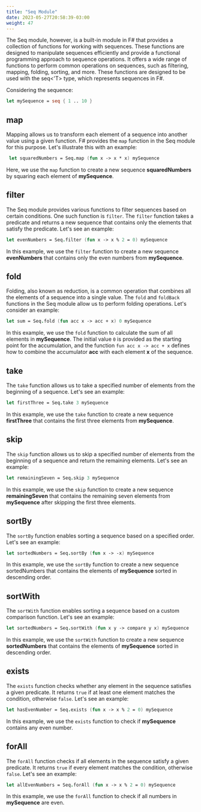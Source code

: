 ```yaml
---
title: "Seq Module"
date: 2023-05-27T20:58:39-03:00
weight: 47
---
```


 The Seq module, however, is a built-in module in F# that provides a collection of functions for working with sequences. These functions are designed to manipulate sequences efficiently and provide a functional programming approach to sequence operations.  It offers a wide range of functions to perform common operations on sequences, such as filtering, mapping, folding, sorting, and more. These functions are designed to be used with the seq<'T> type, which represents sequences in F#.

 Considering the sequence:
 ```FSharp
 let mySequence = seq { 1 .. 10 }
 ```

 ## map

 Mapping allows us to transform each element of a sequence into another value using a given function. F# provides the `map` function in the Seq module for this purpose. Let's illustrate this with an example:
```FSharp
 let squaredNumbers = Seq.map (fun x -> x * x) mySequence
```
Here, we use the `map` function to create a new sequence **squaredNumbers** by squaring each element of **mySequence**. 

## filter

The Seq module provides various functions to filter sequences based on certain conditions. One such function is `filter`. The `filter` function takes a predicate and returns a new sequence that contains only the elements that satisfy the predicate. Let's see an example:
```Fsharp
let evenNumbers = Seq.filter (fun x -> x % 2 = 0) mySequence
```
In this example, we use the `filter` function to create a new sequence **evenNumbers** that contains only the even numbers from **mySequence**.

## fold

Folding, also known as reduction, is a common operation that combines all the elements of a sequence into a single value. The `fold` and `foldBack` functions in the Seq module allow us to perform folding operations. Let's consider an example:
```Fsharp
let sum = Seq.fold (fun acc x -> acc + x) 0 mySequence
```
In this example, we use the `fold` function to calculate the sum of all elements in **mySequence**. The initial value `0` is provided as the starting point for the accumulation, and the function `fun acc x -> acc + x` defines how to combine the accumulator **acc** with each element **x** of the sequence.

## take

The `take` function allows us to take a specified number of elements from the beginning of a sequence. Let's see an example:
```Fsharp
let firstThree = Seq.take 3 mySequence
```
In this example, we use the `take` function to create a new sequence **firstThree** that contains the first three elements from **mySequence**.

## skip

The `skip` function allows us to skip a specified number of elements from the beginning of a sequence and return the remaining elements. Let's see an example:
```Fsharp
let remainingSeven = Seq.skip 3 mySequence
```
In this example, we use the `skip` function to create a new sequence **remainingSeven** that contains the remaining seven elements from **mySequence** after skipping the first three elements.

## sortBy

The `sortBy` function enables sorting a sequence based on a specified order. Let's see an example:
```Fsharp
let sortedNumbers = Seq.sortBy (fun x -> -x) mySequence
```
In this example, we use the `sortBy` function to create a new sequence sortedNumbers that contains the elements of **mySequence** sorted in descending order.

## sortWith

The `sortWith` function enables sorting a sequence based on a custom comparison function. Let's see an example:
```Fsharp
let sortedNumbers = Seq.sortWith (fun x y -> compare y x) mySequence
```
In this example, we use the `sortWith` function to create a new sequence **sortedNumbers** that contains the elements of **mySequence** sorted in descending order. 

## exists

The `exists` function checks whether any element in the sequence satisfies a given predicate. It returns `true` if at least one element matches the condition, otherwise `false`. Let's see an example:
```Fsharp
let hasEvenNumber = Seq.exists (fun x -> x % 2 = 0) mySequence
```
In this example, we use the `exists` function to check if **mySequence** contains any even number.

## forAll

The `forAll` function checks if all elements in the sequence satisfy a given predicate. It returns `true` if every element matches the condition, otherwise `false`. Let's see an example:
```Fsharp
let allEvenNumbers = Seq.forAll (fun x -> x % 2 = 0) mySequence
```
In this example, we use the `forAll` function to check if all numbers in **mySequence** are even.